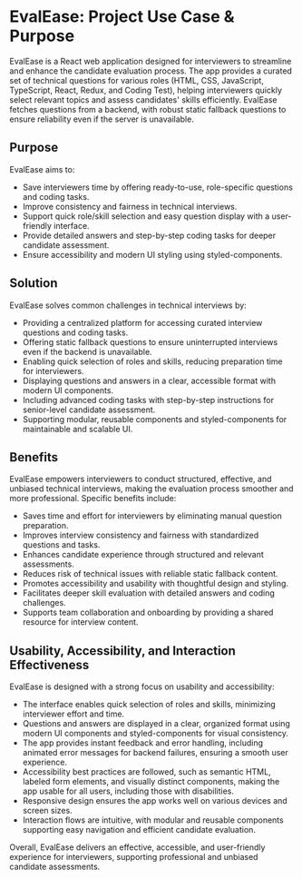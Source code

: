 # EvalEase: Project Use Case & Purpose

EvalEase is a React web application designed for interviewers to streamline and enhance the candidate evaluation process. The app provides a curated set of technical questions for various roles (HTML, CSS, JavaScript, TypeScript, React, Redux, and Coding Test), helping interviewers quickly select relevant topics and assess candidates' skills efficiently. EvalEase fetches questions from a backend, with robust static fallback questions to ensure reliability even if the server is unavailable.

## Purpose
EvalEase aims to:
- Save interviewers time by offering ready-to-use, role-specific questions and coding tasks.
- Improve consistency and fairness in technical interviews.
- Support quick role/skill selection and easy question display with a user-friendly interface.
- Provide detailed answers and step-by-step coding tasks for deeper candidate assessment.
- Ensure accessibility and modern UI styling using styled-components.

## Solution
EvalEase solves common challenges in technical interviews by:
- Providing a centralized platform for accessing curated interview questions and coding tasks.
- Offering static fallback questions to ensure uninterrupted interviews even if the backend is unavailable.
- Enabling quick selection of roles and skills, reducing preparation time for interviewers.
- Displaying questions and answers in a clear, accessible format with modern UI components.
- Including advanced coding tasks with step-by-step instructions for senior-level candidate assessment.
- Supporting modular, reusable components and styled-components for maintainable and scalable UI.

## Benefits
EvalEase empowers interviewers to conduct structured, effective, and unbiased technical interviews, making the evaluation process smoother and more professional. Specific benefits include:
- Saves time and effort for interviewers by eliminating manual question preparation.
- Improves interview consistency and fairness with standardized questions and tasks.
- Enhances candidate experience through structured and relevant assessments.
- Reduces risk of technical issues with reliable static fallback content.
- Promotes accessibility and usability with thoughtful design and styling.
- Facilitates deeper skill evaluation with detailed answers and coding challenges.
- Supports team collaboration and onboarding by providing a shared resource for interview content.

## Usability, Accessibility, and Interaction Effectiveness
EvalEase is designed with a strong focus on usability and accessibility:
- The interface enables quick selection of roles and skills, minimizing interviewer effort and time.
- Questions and answers are displayed in a clear, organized format using modern UI components and styled-components for visual consistency.
- The app provides instant feedback and error handling, including animated error messages for backend failures, ensuring a smooth user experience.
- Accessibility best practices are followed, such as semantic HTML, labeled form elements, and visually distinct components, making the app usable for all users, including those with disabilities.
- Responsive design ensures the app works well on various devices and screen sizes.
- Interaction flows are intuitive, with modular and reusable components supporting easy navigation and efficient candidate evaluation.

Overall, EvalEase delivers an effective, accessible, and user-friendly experience for interviewers, supporting professional and unbiased candidate assessments.
